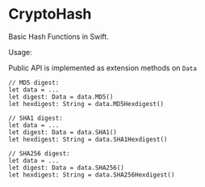 # CryptoHash

Basic Hash Functions in Swift.


Usage:

Public API is implemented as extension methods on `Data`

```
// MD5 digest:
let data = ...
let digest: Data = data.MD5()
let hexdigest: String = data.MD5Hexdigest()

// SHA1 digest:
let data = ...
let digest: Data = data.SHA1()
let hexdigest: String = data.SHA1Hexdigest()

// SHA256 digest:
let data = ...
let digest: Data = data.SHA256()
let hexdigest: String = data.SHA256Hexdigest()
```
